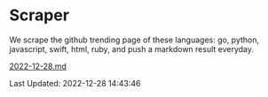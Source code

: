 # Scraper

We scrape the github trending page of these languages: go, python, javascript, swift, html, ruby, and push a markdown result everyday.

[2022-12-28.md](https://github.com/henson/Scraper/blob/master/2022-12-28.md)

Last Updated: 2022-12-28 14:43:46